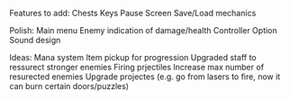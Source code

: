 Features to add:
	Chests
	Keys
	Pause Screen
	Save/Load mechanics
	
Polish:
	Main menu
	Enemy indication of damage/health
	Controller Option
	Sound design

Ideas:
	Mana system
	Item pickup for progression
		Upgraded staff to ressurect stronger enemies
		Firing prjectiles
		Increase max number of resurected enemies
		Upgrade projectes (e.g. go from lasers to fire, now it can burn certain doors/puzzles)
